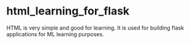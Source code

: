 # html_learning_for_flask

HTML is very simple and good for learning. It is used for building flask applications for ML learning purposes.